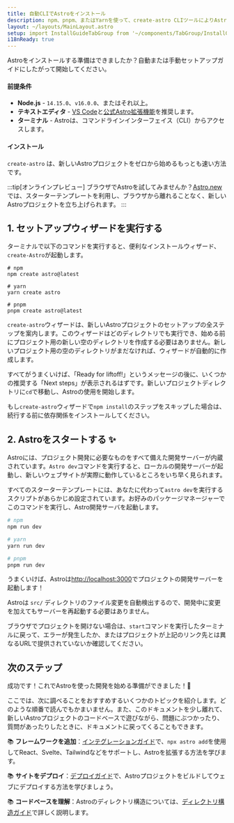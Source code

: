 ```yaml
---
title: 自動CLIでAstroをインストール
description: npm、pnpm、またはYarnを使って、create-astro CLIツールによりAstroをインストールする方法です。
layout: ~/layouts/MainLayout.astro
setup: import InstallGuideTabGroup from '~/components/TabGroup/InstallGuideTabGroup.astro';
i18nReady: true
---
```

Astroをインストールする準備はできましたか？自動または手動セットアップガイドにしたがって開始してください。

#### 前提条件

- **Node.js** - `14.15.0`、`v16.0.0`、またはそれ以上。
- **テキストエディタ** - [VS Code](https://code.visualstudio.com/)と[公式Astro拡張機能](https://marketplace.visualstudio.com/items?itemName=astro-build.astro-vscode)を推奨します。
- **ターミナル** - Astroは、コマンドラインインターフェイス（CLI）からアクセスします。

<InstallGuideTabGroup />

#### インストール

`create-astro` は、新しいAstroプロジェクトをゼロから始めるもっとも速い方法です。

:::tip[オンラインプレビュー]
ブラウザでAstroを試してみませんか？[Astro.new](https://astro.new/)では、スターターテンプレートを利用し、ブラウザから離れることなく、新しいAstroプロジェクトを立ち上げられます。
:::

## 1. セットアップウィザードを実行する

ターミナルで以下のコマンドを実行すると、便利なインストールウィザード、`create-Astro`が起動します。

```shell
# npm
npm create astro@latest

# yarn
yarn create astro

# pnpm
pnpm create astro@latest
```

`create-astro`ウィザードは、新しいAstroプロジェクトのセットアップの全ステップを案内します。このウィザードはどのディレクトリでも実行でき、始める前にプロジェクト用の新しい空のディレクトリを作成する必要はありません。新しいプロジェクト用の空のディレクトリがまだなければ、ウィザードが自動的に作成します。

すべてがうまくいけば、「Ready for liftoff!」というメッセージの後に、いくつかの推奨する「Next steps」が表示されるはずです。新しいプロジェクトディレクトリに`cd`で移動し、Astroの使用を開始します。

もし`create-astro`ウィザードで`npm install`のステップをスキップした場合は、続行する前に依存関係をインストールしてください。


## 2. Astroをスタートする ✨

Astroには、プロジェクト開発に必要なものをすべて備えた開発サーバーが内蔵されています。`Astro dev`コマンドを実行すると、ローカルの開発サーバーが起動し、新しいウェブサイトが実際に動作しているところをいち早く見られます。

すべてのスターターテンプレートには、あなたに代わって`astro dev`を実行するスクリプトがあらかじめ設定されています。お好みのパッケージマネージャーでこのコマンドを実行し、Astro開発サーバを起動します。

```bash
# npm
npm run dev

# yarn
yarn run dev

# pnpm
pnpm run dev
```

うまくいけば、Astroは[http://localhost:3000](http://localhost:3000)でプロジェクトの開発サーバーを起動します！

Astroは `src/` ディレクトリのファイル変更を自動検出するので、開発中に変更を加えてもサーバーを再起動する必要はありません。

ブラウザでプロジェクトを開けない場合は、`start`コマンドを実行したターミナルに戻って、エラーが発生したか、またはプロジェクトが上記のリンク先とは異なるURLで提供されていないか確認してください。


## 次のステップ

成功です！これでAstroを使った開発を始める準備ができました！🥳

ここでは、次に調べることをおすすめするいくつかのトピックを紹介します。どのような順番で読んでもかまいません。また、このドキュメントを少し離れて、新しいAstroプロジェクトのコードベースで遊びながら、問題にぶつかったり、質問があったりしたときに、ドキュメントに戻ってくることもできます。

📚 **フレームワークを追加**：[インテグレーションガイド](/ja/guides/integrations-guide/)で、`npx astro add`を使用してReact、Svelte、Tailwindなどをサポートし、Astroを拡張する方法を学びます。

📚 **サイトをデプロイ**：[デプロイガイド](/ja/guides/deploy/)で、Astroプロジェクトをビルドしてウェブにデプロイする方法を学びましょう。

📚 **コードベースを理解**：Astroのディレクトリ構造については、[ディレクトリ構造ガイド]((/ja/core-concepts/project-structure/))で詳しく説明します。
